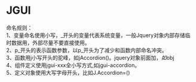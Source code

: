 # JGUI
命名规则：<br/>
1、变量命名使用小写，_开头的变量代表系统变量，一般Jquery对象内部存储临时数据用，外部尽量不要直接使用。<br/>
2、p_开头的表示函数参数，以p_开头为了减少和函数内部命名冲突。<br/>
3、函数用j小写开头的驼峰，如jAccordion()。jquery对象前面加$，如$obj<br/>
4、组件定义使用jgui-xxx全小写方式,如jgui-accordion。<br/>
5、定义对象使用大写字母开头，比如J.Accordion=()<br/>